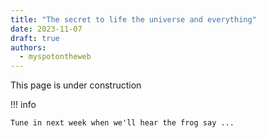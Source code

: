 ```yaml
---
title: "The secret to life the universe and everything"
date: 2023-11-07
draft: true 
authors:
  - myspotontheweb
---
```


This page is under construction

<!-- more -->

!!! info

    Tune in next week when we'll hear the frog say ...
